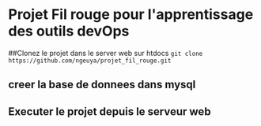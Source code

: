 # Projet Fil rouge pour l'apprentissage des outils devOps

##Clonez le projet dans le server web sur htdocs
`git clone https://github.com/ngeuya/projet_fil_rouge.git`
## creer la base de donnees dans mysql
## Executer le projet depuis le serveur web
